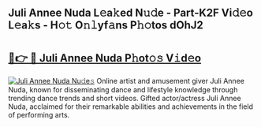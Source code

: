 ## Juli Annee Nuda L𝚎a𝚔ed N𝚞𝚍e - Part-K2F Vi𝚍𝚎o L𝚎a𝚔s - H𝚘𝚝 O𝚗𝚕yf𝚊ns P𝚑𝚘tos dOhJ2

# <h2><a href="http://kf4sgu.oniu.top/?m=Juli+Annee+Nuda">🔗👉 🔴 Juli Annee Nuda P𝚑ot𝚘𝚜 V𝚒d𝚎o</a></h2>

[![Juli Annee Nuda Nu𝚍e𝚜](https://i.imgur.com/0qMVB7G.gif)](http://kf4sgu.oniu.top/?m=Juli+Annee+Nuda)
Online artist and amusement giver Juli Annee Nuda, known for disseminating dance and lifestyle knowledge through trending dance trends and short videos. Gifted actor/actress Juli Annee Nuda, acclaimed for their remarkable abilities and achievements in the field of performing arts.  
